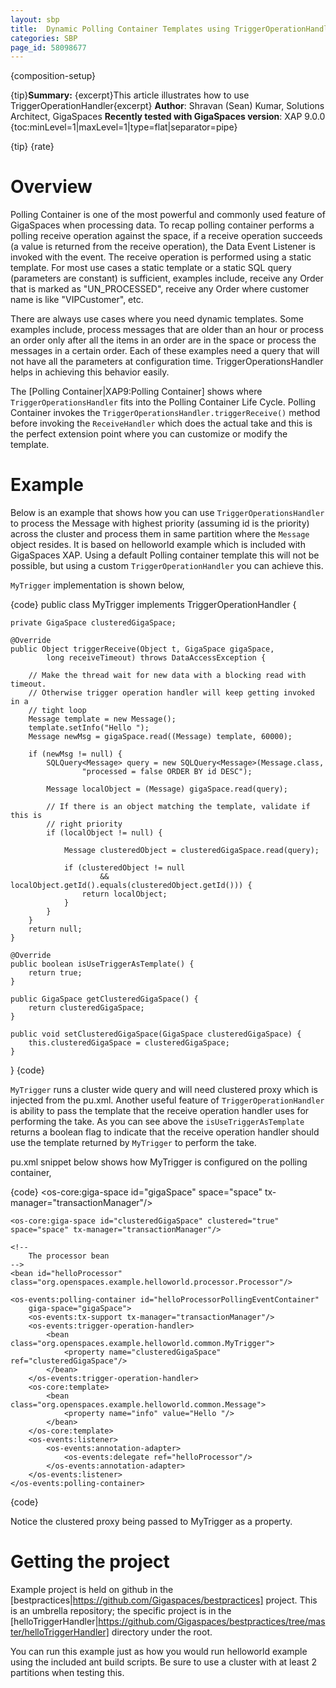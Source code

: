 ```yaml
---
layout: sbp
title:  Dynamic Polling Container Templates using TriggerOperationHandler
categories: SBP
page_id: 58098677
---
```


{composition-setup}

{tip}**Summary:** {excerpt}This article illustrates how to use TriggerOperationHandler{excerpt}
**Author**: Shravan (Sean) Kumar, Solutions Architect, GigaSpaces
**Recently tested with GigaSpaces version**: XAP 9.0.0
{toc:minLevel=1|maxLevel=1|type=flat|separator=pipe}

{tip}
{rate}

# Overview

Polling Container is one of the most powerful and commonly used feature of GigaSpaces when processing data. To recap polling container performs a polling receive operation against the space, if a receive operation succeeds (a value is returned from the receive operation), the Data Event Listener is invoked with the event. The receive operation is performed using a static template. For most use cases a static template or a static SQL query (parameters are constant) is sufficient, examples include, receive any Order that is marked as "UN_PROCESSED", receive any Order where customer name is like "VIPCustomer", etc.

There are always use cases where you need dynamic templates. Some examples include, process messages that are older than an hour or process an order only after all the items in an order are in the space or process the messages in a certain order. Each of these examples need a query that will not have all the parameters at configuration time. TriggerOperationsHandler helps in achieving this behavior easily.

The [Polling Container|XAP9:Polling Container] shows where `TriggerOperationsHandler` fits into the Polling Container Life Cycle. Polling Container invokes the `TriggerOperationsHandler.triggerReceive()` method before invoking the `ReceiveHandler` which does the actual take and this is the perfect extension point where you can customize or modify the template.

# Example

Below is an example that shows how you can use `TriggerOperationsHandler` to process the Message with highest priority (assuming id is the priority) across the cluster and process them in same partition where the `Message` object resides. It is based on helloworld example which is included with GigaSpaces XAP. Using a default Polling container template this will not be possible, but using a custom `TriggerOperationHandler` you can achieve this.

`MyTrigger` implementation is shown below,

{code}
public class MyTrigger implements TriggerOperationHandler {

	private GigaSpace clusteredGigaSpace;

	@Override
	public Object triggerReceive(Object t, GigaSpace gigaSpace,
			long receiveTimeout) throws DataAccessException {

		// Make the thread wait for new data with a blocking read with timeout.
		// Otherwise trigger operation handler will keep getting invoked in a
		// tight loop
		Message template = new Message();
		template.setInfo("Hello ");
		Message newMsg = gigaSpace.read((Message) template, 60000);

		if (newMsg != null) {
			SQLQuery<Message> query = new SQLQuery<Message>(Message.class,
					"processed = false ORDER BY id DESC");

			Message localObject = (Message) gigaSpace.read(query);

			// If there is an object matching the template, validate if this is
			// right priority
			if (localObject != null) {

				Message clusteredObject = clusteredGigaSpace.read(query);

				if (clusteredObject != null
						&& localObject.getId().equals(clusteredObject.getId())) {
					return localObject;
				}
			}
		}
		return null;
	}

	@Override
	public boolean isUseTriggerAsTemplate() {
		return true;
	}

	public GigaSpace getClusteredGigaSpace() {
		return clusteredGigaSpace;
	}

	public void setClusteredGigaSpace(GigaSpace clusteredGigaSpace) {
		this.clusteredGigaSpace = clusteredGigaSpace;
	}

}
{code}

`MyTrigger` runs a cluster wide query and will need clustered proxy which is injected from the pu.xml. Another useful feature of `TriggerOperationHandler` is ability to pass the template that the receive operation handler uses for performing the take. As you can see above the `isUseTriggerAsTemplate` returns a boolean flag to indicate that the receive operation handler should use the template returned by `MyTrigger` to perform the take.

pu.xml snippet below shows how MyTrigger is configured on the polling container,

{code}
    <os-core:giga-space id="gigaSpace" space="space" tx-manager="transactionManager"/>

    <os-core:giga-space id="clusteredGigaSpace" clustered="true" space="space" tx-manager="transactionManager"/>

    <!--
        The processor bean
    -->
    <bean id="helloProcessor" class="org.openspaces.example.helloworld.processor.Processor"/>

    <os-events:polling-container id="helloProcessorPollingEventContainer"
	    giga-space="gigaSpace">
		<os-events:tx-support tx-manager="transactionManager"/>
		<os-events:trigger-operation-handler>
			<bean class="org.openspaces.example.helloworld.common.MyTrigger">
				<property name="clusteredGigaSpace" ref="clusteredGigaSpace"/>
			</bean>
		</os-events:trigger-operation-handler>
		<os-core:template>
			<bean class="org.openspaces.example.helloworld.common.Message">
				<property name="info" value="Hello "/>
			</bean>
		</os-core:template>
		<os-events:listener>
			<os-events:annotation-adapter>
				<os-events:delegate ref="helloProcessor"/>
			</os-events:annotation-adapter>
		</os-events:listener>
	</os-events:polling-container>

{code}

Notice the clustered proxy being passed to MyTrigger as a property.

# Getting the project
Example project is held on github in the [bestpractices|https://github.com/Gigaspaces/bestpractices] project. This is an umbrella repository; the specific project is in the [helloTriggerHandler|https://github.com/Gigaspaces/bestpractices/tree/master/helloTriggerHandler] directory under the root.

You can run this example just as how you would run helloworld example using the included ant build scripts. Be sure to use a cluster with at least 2 partitions when testing this.
